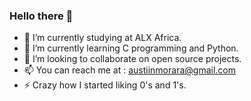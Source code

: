 ### Hello there 👋

- 🔭 I’m currently studying at ALX Africa.
- 🌱 I’m currently learning C programming and Python.
- 👯 I’m looking to collaborate on open source projects.
- 📫 You can reach me at : austiinmorara@gmail.com
- ⚡ Crazy how I started liking 0's and 1's.
